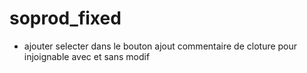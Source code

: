 # soprod_fixed
 
<!--
qualif: `info qualif` =>
    - rdv → /IDEA/ affiche un compte à rebours ou une info du prochain évènement à l'écran

dans le context menu :
    - modifier manuellement les infos du local storage ?

Portail ROI : #f00ece
SLM : #00a1e1
Acces Duda : #87a9e5
Acces Duda (producer) :
SOCOM : #edac06

-->

- ajouter selecter dans le bouton ajout commentaire de cloture pour injoignable avec et sans modif


